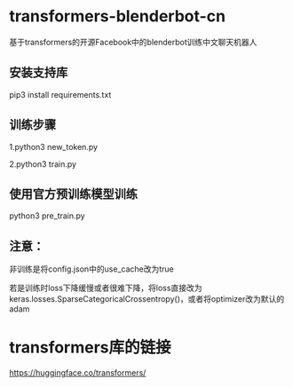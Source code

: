 # transformers-blenderbot-cn
基于transformers的开源Facebook中的blenderbot训练中文聊天机器人
## 安装支持库
pip3 install requirements.txt
## 训练步骤
1.python3 new_token.py

2.python3 train.py

## 使用官方预训练模型训练
python3 pre_train.py

## 注意：
非训练是将config.json中的use_cache改为true

若是训练时loss下降缓慢或者很难下降，将loss直接改为keras.losses.SparseCategoricalCrossentropy()，或者将optimizer改为默认的adam

# transformers库的链接

https://huggingface.co/transformers/
